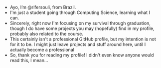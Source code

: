 * Ayo, I’m @rifersouli, from Brazil.
* I'm just a student going through Computing Science, learning what I can.
* Sincerely, right now I'm focusing on my survival through graduation, though I do have some projects you may (hopefully) find in my profile, probably also related to the course.
* This certainly isn't a professional GitHub profile, but my intention is not for it to be. I might just leave projects and stuff around here, until I actually become a professional
* So, thank you for reading my profile! I didn't even know anyone would read this, I mean...

